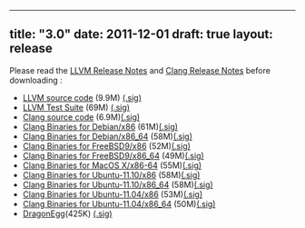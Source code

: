 
---
title: "3.0"
date: 2011-12-01
draft: true
layout: release
---

Please read the [LLVM Release Notes](/3.0/docs/ReleaseNotes.html) and [Clang Release Notes](/3.0/docs/ClangReleaseNotes.html) before downloading
:
* [LLVM source code](/3.0/llvm-3.0.tar.gz) (9.9M) [(.sig)](/3.0/llvm-3.0.tar.gz.sig)
* [LLVM Test Suite](/3.0/test-suite-3.0.tar.gz) (69M) [(.sig)](/3.0/test-suite-3.0.tar.gz.sig)
* [Clang source code](/3.0/clang-3.0.tar.gz) (6.9M)[(.sig)](/3.0/clang-3.0.tar.gz.sig)
* [Clang Binaries for Debian/x86](/3.0/clang+llvm-3.0-i386-linux-debian.tar.gz) (61M)[(.sig)](/3.0/clang+llvm-3.0-i386-linux-debian.tar.gz.sig)
* [Clang Binaries for Debian/x86\_64](/3.0/clang+llvm-3.0-x86_64-linux-debian.tar.gz) (58M)[(.sig)](/3.0/clang+llvm-3.0-x86_64-linux-debian.tar.gz.sig)
* [Clang Binaries for FreeBSD9/x86](/3.0/clang+llvm-3.0-freebsd9-i386.tar.bz2) (52M)[(.sig)](/3.0/clang+llvm-3.0-freebsd9-i386.tar.bz2.sig)
* [Clang Binaries for FreeBSD9/x86\_64](/3.0/clang+llvm-3.0-freebsd9-amd64.tar.bz2) (49M)[(.sig)](/3.0/clang+llvm-3.0-freebsd9-amd64.tar.bz2.sig)
* [Clang Binaries for MacOS X/x86-64](/3.0/clang+llvm-3.0-x86_64-apple-darwin11.tar.gz) (55M)[(.sig)](/3.0/clang+llvm-3.0-x86_64-apple-darwin11.tar.gz.sig)
* [Clang Binaries for Ubuntu-11.10/x86](/3.0/clang+llvm-3.0-i386-linux-Ubuntu-11_10.tar.gz) (58M)[(.sig)](/3.0/clang+llvm-3.0-i386-linux-Ubuntu-11_10.tar.gz.sig)
* [Clang Binaries for Ubuntu-11.10/x86\_64](/3.0/clang+llvm-3.0-x86_64-linux-Ubuntu-11_10.tar.gz) (58M)[(.sig)](/3.0/clang+llvm-3.0-x86_64-linux-Ubuntu-11_10.tar.gz.sig)
* [Clang Binaries for Ubuntu-11.04/x86](/3.0/clang+llvm-3.0-i386-linux-Ubuntu-11_04.tar.bz2) (53M)[(.sig)](/3.0/clang+llvm-3.0-i386-linux-Ubuntu-11_04.tar.bz2.sig)
* [Clang Binaries for Ubuntu-11.04/x86\_64](/3.0/clang+llvm-3.0-x86_64-linux-Ubuntu-11_04.tar.bz2) (50M)[(.sig)](/3.0/clang+llvm-3.0-x86_64-linux-Ubuntu-11_04.tar.bz2.sig)
* [DragonEgg](/3.0/dragonegg-3.0.tar.gz)(425K) [(.sig)](/3.0/dragonegg-3.0.tar.gz.sig)


